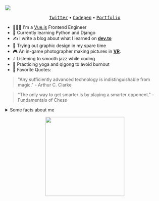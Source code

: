 
<img src="https://res.cloudinary.com/highflyer910/image/upload/v1595978137/meeee_qlardj.png" >
<p align="center">
    <a href="https://twitter.com/highflyer910"><kbd>Twitter</kbd></a> •
    <a href="https://codepen.io/HighFlyer/" alt="Codepen"><kbd>Codepen</kbd></a> •
    <a href="https://highflyer910.github.io/" alt="My site"><kbd>Portfolio</kbd></a> 
  </p>

- 👩🏻‍💻 I'm a [Vue.js](https://vuejs.org/) Frontend Engineer
- 🌱 Currently learning Python and Django
- ✍️ I write a blog about what I learned on **[dev.to](https://dev.to/highflyer910)**
- 🎨 Trying out graphic design in my spare time
- 🎮 An in-game photographer making pictures in **[VR](https://vrphotography.netlify.app/)**.
- 🎶 Listening to smooth jazz while coding
- 🧘 Practicing yoga and qigong to avoid burnout 
- 💬 Favorite Quotes:
> "Any sufficiently advanced technology is indistinguishable from magic." - Arthur C. Clarke

> "The only way to get smarter is by playing a smarter opponent." - Fundamentals of Chess

  <details>
    <summary>Some facts about me</summary>
   <img src="https://github-readme-stats.vercel.app/api?username=highflyer910&show_icons=true&hide=[%22issues%22]&theme=radical" alt="highflyer910" /> 
  </details>


<p align="center">
  <img width="250" src="https://media.giphy.com/media/KFcA9XBoottEw4Jv86/giphy.gif" width="180">
</p>


<!--

- 🔭 I’m currently working on ...
- 🌱 I’m currently learning ...
- 👯 I’m looking to collaborate on ...
- 🤔 I’m looking for help with ...
- 💬 Ask me about ...
- 📫 How to reach me: ...
- 😄 Pronouns: ...
- ⚡ Fun fact: ...
-->
